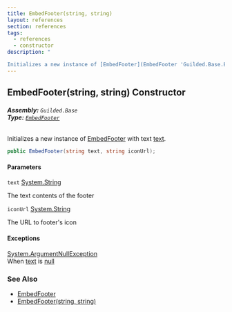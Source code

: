 ```yaml
---
title: EmbedFooter(string, string)
layout: references
section: references
tags:
  - references
  - constructor
description: "

Initializes a new instance of [EmbedFooter](EmbedFooter 'Guilded.Base.Embeds.EmbedFooter') with text [text](EmbedFooter.EmbedFooter(string,string)#Guilded.Base.Embeds.EmbedFooter.EmbedFooter(string,string).text 'Guilded.Base.Embeds.EmbedFooter.EmbedFooter(string, string).text')."
---
```


## EmbedFooter(string, string) Constructor
###### **Assembly:** `Guilded.Base`<br/>**Type:** [`EmbedFooter`](EmbedFooter 'Guilded.Base.Embeds.EmbedFooter')

Initializes a new instance of [EmbedFooter](EmbedFooter 'Guilded.Base.Embeds.EmbedFooter') with text [text](EmbedFooter.EmbedFooter(string,string)#Guilded.Base.Embeds.EmbedFooter.EmbedFooter(string,string).text 'Guilded.Base.Embeds.EmbedFooter.EmbedFooter(string, string).text').

```csharp
public EmbedFooter(string text, string iconUrl);
```
#### Parameters

<a name='Guilded.Base.Embeds.EmbedFooter.EmbedFooter(string,string).text'></a>

`text` [System.String](https://docs.microsoft.com/en-us/dotnet/api/System.String 'System.String')

The text contents of the footer

<a name='Guilded.Base.Embeds.EmbedFooter.EmbedFooter(string,string).iconUrl'></a>

`iconUrl` [System.String](https://docs.microsoft.com/en-us/dotnet/api/System.String 'System.String')

The URL to footer's icon

#### Exceptions

[System.ArgumentNullException](https://docs.microsoft.com/en-us/dotnet/api/System.ArgumentNullException 'System.ArgumentNullException')  
When [text](EmbedFooter.EmbedFooter(string,string)#Guilded.Base.Embeds.EmbedFooter.EmbedFooter(string,string).text 'Guilded.Base.Embeds.EmbedFooter.EmbedFooter(string, string).text') is [null](https://docs.microsoft.com/en-us/dotnet/csharp/language-reference/keywords/null 'https://docs.microsoft.com/en-us/dotnet/csharp/language-reference/keywords/null')

### See Also
- [EmbedFooter](EmbedFooter 'Guilded.Base.Embeds.EmbedFooter')
- [EmbedFooter(string, string)](EmbedFooter.EmbedFooter(string,string) 'Guilded.Base.Embeds.EmbedFooter.EmbedFooter(string, string)')